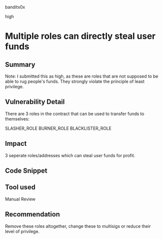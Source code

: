 banditx0x

high

# Multiple roles can directly steal user funds

## Summary

Note: I submitted this as high, as these are roles that are not supposed to be able to rug people's funds. They strongly violate the principle of least privilege.

## Vulnerability Detail

There are 3 roles in the contract that can be used to transfer funds to themselves:

SLASHER_ROLE
BURNER_ROLE
BLACKLISTER_ROLE

## Impact

3 seperate roles/addresses which can steal user funds for profit.

## Code Snippet

## Tool used

Manual Review

## Recommendation

Remove these roles altogether, change these to multisigs or reduce their level of privilege. 
